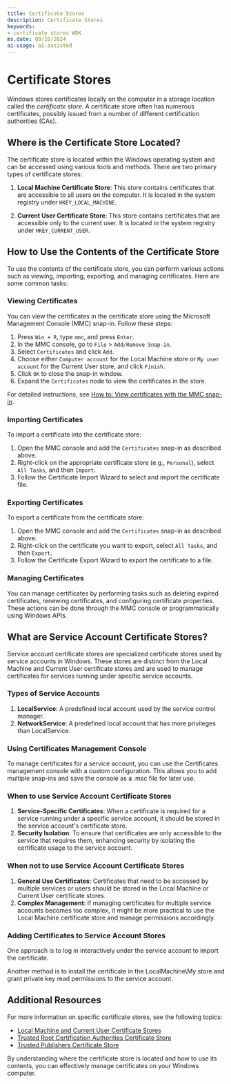 ```yaml
---
title: Certificate Stores
description: Certificate Stores
keywords:
- certificate stores WDK
ms.date: 09/16/2024
ai-usage: ai-assisted
---
```


# Certificate Stores  
   
Windows stores certificates locally on the computer in a storage location called the *certificate store*. A certificate store often has numerous certificates, possibly issued from a number of different certification authorities (CAs).  
   
## Where is the Certificate Store Located?  
   
The certificate store is located within the Windows operating system and can be accessed using various tools and methods. There are two primary types of certificate stores:  
   
1. **Local Machine Certificate Store**: This store contains certificates that are accessible to all users on the computer. It is located in the system registry under `HKEY_LOCAL_MACHINE`.  
   
2. **Current User Certificate Store**: This store contains certificates that are accessible only to the current user. It is located in the system registry under `HKEY_CURRENT_USER`.  
   
## How to Use the Contents of the Certificate Store  
   
To use the contents of the certificate store, you can perform various actions such as viewing, importing, exporting, and managing certificates. Here are some common tasks:  
   
### Viewing Certificates  
   
You can view the certificates in the certificate store using the Microsoft Management Console (MMC) snap-in. Follow these steps:  
   
1. Press `Win + R`, type `mmc`, and press `Enter`.  
2. In the MMC console, go to `File` > `Add/Remove Snap-in`.  
3. Select `Certificates` and click `Add`.  
4. Choose either `Computer account` for the Local Machine store or `My user account` for the Current User store, and click `Finish`.  
5. Click `OK` to close the snap-in window.  
6. Expand the `Certificates` node to view the certificates in the store.  
   
For detailed instructions, see [How to: View certificates with the MMC snap-in](/dotnet/framework/wcf/feature-details/how-to-view-certificates-with-the-mmc-snap-in).  
   
### Importing Certificates  
   
To import a certificate into the certificate store:  
   
1. Open the MMC console and add the `Certificates` snap-in as described above.  
2. Right-click on the appropriate certificate store (e.g., `Personal`), select `All Tasks`, and then `Import`.  
3. Follow the Certificate Import Wizard to select and import the certificate file.  
   
### Exporting Certificates  
   
To export a certificate from the certificate store:  
   
1. Open the MMC console and add the `Certificates` snap-in as described above.  
2. Right-click on the certificate you want to export, select `All Tasks`, and then `Export`.  
3. Follow the Certificate Export Wizard to export the certificate to a file.  
   
### Managing Certificates  
   
You can manage certificates by performing tasks such as deleting expired certificates, renewing certificates, and configuring certificate properties. These actions can be done through the MMC console or programmatically using Windows APIs.  
   

## What are Service Account Certificate Stores?

Service account certificate stores are specialized certificate stores used by service accounts in Windows. These stores are distinct from the Local Machine and Current User certificate stores and are used to manage certificates for services running under specific service accounts.

### Types of Service Accounts

1. **LocalService**: A predefined local account used by the service control manager.
2. **NetworkService**: A predefined local account that has more privileges than LocalService.

### Using Certificates Management Console

To manage certificates for a service account, you can use the Certificates management console with a custom configuration. This allows you to add multiple snap-ins and save the console as a .msc file for later use.


### When to use Service Account Certificate Stores

1. **Service-Specific Certificates**: When a certificate is required for a service running under a specific service account, it should be stored in the service account's certificate store.
2. **Security Isolation**: To ensure that certificates are only accessible to the service that requires them, enhancing security by isolating the certificate usage to the service account.

### When not to use Service Account Certificate Stores

1. **General Use Certificates**: Certificates that need to be accessed by multiple services or users should be stored in the Local Machine or Current User certificate stores.
2. **Complex Management**: If managing certificates for multiple service accounts becomes too complex, it might be more practical to use the Local Machine certificate store and manage permissions accordingly.

### Adding Certificates to Service Account Stores

One approach is to log in interactively under the service account to import the certificate.

Another method is to install the certificate in the LocalMachine\My store and grant private key read permissions to the service account.

## Additional Resources  
   
For more information on specific certificate stores, see the following topics:  
   
- [Local Machine and Current User Certificate Stores](local-machine-and-current-user-certificate-stores.md)  
- [Trusted Root Certification Authorities Certificate Store](trusted-root-certification-authorities-certificate-store.md)  
- [Trusted Publishers Certificate Store](trusted-publishers-certificate-store.md)  
   
By understanding where the certificate store is located and how to use its contents, you can effectively manage certificates on your Windows computer.
